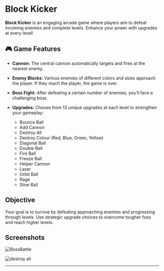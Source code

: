 # Block Kicker

**Block Kicker** is an engaging arcade game where players aim to defeat incoming enemies and complete levels. Enhance your power with upgrades at every level!

## 🎮 Game Features

- **Cannon:** The central cannon automatically targets and fires at the nearest enemy.  
- **Enemy Blocks:** Various enemies of different colors and sizes approach the player. If they reach the player, the game is over.  
- **Boss Fight:** After defeating a certain number of enemies, you’ll face a challenging boss.  
- **Upgrades:** Choose from 13 unique upgrades at each level to strengthen your gameplay:  

  - Bounce Ball  
  - Add Cannon  
  - Destroy All  
  - Destroy Colour (Red, Blue, Green, Yellow)  
  - Diagonal Ball  
  - Double Ball  
  - Fire Ball  
  - Freeze Ball  
  - Helper Cannon  
  - Laser  
  - Orbit Ball  
  - Rage  
  - Slow Ball  

## Objective

Your goal is to survive by defeating approaching enemies and progressing through levels. Use strategic upgrade choices to overcome tougher foes and reach higher levels.

## Screenshots

![BossBattle](https://github.com/user-attachments/assets/4a90b9c5-9835-4f53-856f-c6c40e86141a)

![destroy all](https://github.com/user-attachments/assets/7d068d3f-e229-4129-936a-0078968a6837)




---
